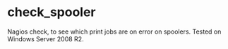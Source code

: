 # check_spooler

Nagios check, to see which print jobs are on error on spoolers.
Tested on Windows Server 2008 R2.
